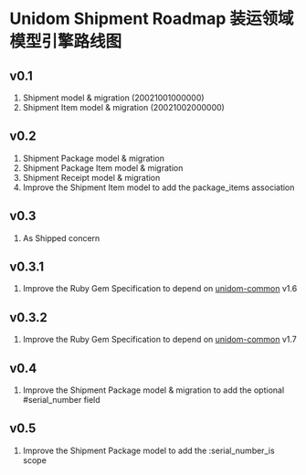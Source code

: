 # Unidom Shipment Roadmap 装运领域模型引擎路线图

## v0.1
1. Shipment model & migration (20021001000000)
2. Shipment Item model & migration (20021002000000)

## v0.2
1. Shipment Package model & migration
2. Shipment Package Item model & migration
3. Shipment Receipt model & migration
4. Improve the Shipment Item model to add the package_items association

## v0.3
1. As Shipped concern

## v0.3.1
1. Improve the Ruby Gem Specification to depend on [unidom-common](https://github.com/topbitdu/unidom-common) v1.6

## v0.3.2
1. Improve the Ruby Gem Specification to depend on [unidom-common](https://github.com/topbitdu/unidom-common) v1.7

## v0.4
1. Improve the Shipment Package model & migration to add the optional #serial_number field

## v0.5
1. Improve the Shipment Package model to add the :serial_number_is scope

